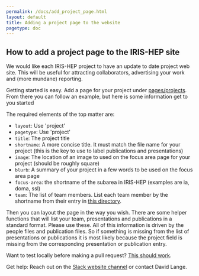 ```yaml
---
permalink: /docs/add_project_page.html
layout: default
title: Adding a project page to the website
pagetype: doc
---
```


## How to add a project page to the IRIS-HEP site

We would like each IRIS-HEP project to have an update to date project web site. This will
be useful for attracting collaborators, advertising your work and (more mundane) reporting.

Getting started is easy. Add a page for your project under [pages/projects](https://github.com/iris-hep/iris-hep.github.io/tree/master/pages/projects).
From there you can follow an example, but here is some information get to you started

The required elements of the top matter are:
  * `layout`: Use 'project'
  * `pagetype`: Use 'project'
  * `title`: The project title
  * `shortname`: A more concise title. It must match the file name for your project (this is the key to use to label publications and presentations)
  * `image`: The location of an image to used on the focus area page for your project (should be roughly square)
  * `blurb`: A summary of your project in a few words to be used on the focus area page
  * `focus-area`: the shortname of the subarea in IRIS-HEP (examples are ia, doma, ssl)
  * `team`: The list of team members. List each team member by the shortname from their entry in [this directory](https://github.com/iris-hep/iris-hep.github.io/tree/master/_data/people).

Then you can layout the page in the way you wish. There are some helper functions
that will list your team, presentations and publications in a standard format. Please use these.
All of this information is driven by the people files and publication files. So if something is missing
from the list of presentations or publications it is most likely because the project field is missing
from the corresponding presentation or publication entry.

Want to test locally before making a pull request? [This should work](/docs/webdev).

Get help: Reach out on the [Slack website channel](https://iris-hep.slack.com/messages/website/) or contact David Lange.
